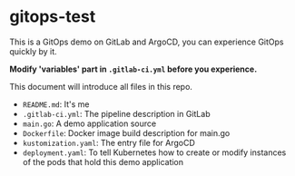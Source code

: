 # gitops-test

This is a GitOps demo on GitLab and ArgoCD, you can experience GitOps quickly by it.

**Modify 'variables' part in `.gitlab-ci.yml` before you experience.**

This document will introduce all files in this repo.

- `README.md`: It's me
- `.gitlab-ci.yml`:
The pipeline description in GitLab
- `main.go`:
A demo application source
- `Dockerfile`:
Docker image build description for main.go
- `kustomization.yaml`:
The entry file for ArgoCD
- `deployment.yaml`:
To tell Kubernetes how to create or modify instances of the pods that hold this demo application

